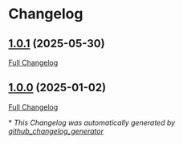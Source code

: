 # Changelog

## [1.0.1](https://github.com/GameFrameX/com.gameframex.unity.steamworks/tree/1.0.1) (2025-05-30)

[Full Changelog](https://github.com/GameFrameX/com.gameframex.unity.steamworks/compare/1.0.0...1.0.1)

## [1.0.0](https://github.com/GameFrameX/com.gameframex.unity.steamworks/tree/1.0.0) (2025-01-02)

[Full Changelog](https://github.com/GameFrameX/com.gameframex.unity.steamworks/compare/4a1b4d0319fd81e706ffd7e4d73da4c41b52434f...1.0.0)



\* *This Changelog was automatically generated by [github_changelog_generator](https://github.com/github-changelog-generator/github-changelog-generator)*
